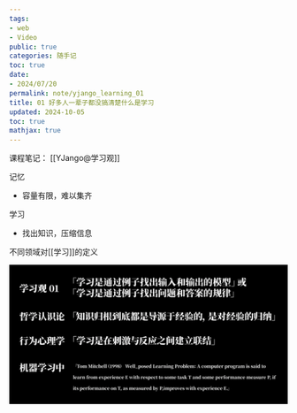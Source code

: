 ```yaml
---
tags:
- web
- Video
public: true
categories: 随手记
toc: true
date:
- 2024/07/20
permalink: note/yjango_learning_01
title: 01 好多人一辈子都没搞清楚什么是学习
updated: 2024-10-05
toc: true
mathjax: true
---
```


课程笔记： [[YJango@学习观]]

<!--more-->

记忆

  + 容量有限，难以集齐

学习

  + 找出知识，压缩信息

不同领域对[[学习]]的定义

![image.png](/assets/image_1696949910486_0.png)
